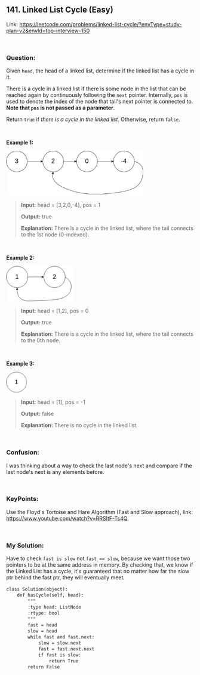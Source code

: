## 141. Linked List Cycle (Easy)

Link: https://leetcode.com/problems/linked-list-cycle/?envType=study-plan-v2&envId=top-interview-150

<br>

### Question:
Given `head`, the head of a linked list, determine if the linked list has a cycle in it.

There is a cycle in a linked list if there is some node in the list that can be reached again by continuously following the `next` pointer. Internally, `pos` is used to denote the index of the node that tail's next pointer is connected to. **Note that `pos` is not passed as a parameter**.

Return `true` if _there is a cycle in the linked list_. Otherwise, return `false`.

<br>

**Example 1:**

<img src="images/circularlinkedlist.png" alt="drawing" width="370"/>

> **Input:** head = [3,2,0,-4], pos = 1
> 
> **Output:** true
>
> **Explanation:** There is a cycle in the linked list, where the tail connects to the 1st node (0-indexed).

<br>

**Example 2:**

<img src="images/circularlinkedlist_test2.png" alt="drawing" width="180"/>

> **Input:** head = [1,2], pos = 0
> 
> **Output:** true
>
> **Explanation:** There is a cycle in the linked list, where the tail connects to the 0th node.

<br>

**Example 3:**

<img src="images/circularlinkedlist_test3.png" alt="drawing" width="55"/>

> **Input:** head = [1], pos = -1
> 
> **Output:** false
>
> **Explanation:** There is no cycle in the linked list.

<br>

### Confusion: 
I was thinking about a way to check the last node's next and compare if the last node's next is any elements before.

<br>

### KeyPoints: 
Use the Floyd's Tortoise and Hare Algorithm (Fast and Slow approach), link: https://www.youtube.com/watch?v=RRSItF-Ts4Q.

<br>

### My Solution:
Have to check `fast is slow` not `fast == slow`, because we want those two pointers to be at the same address in memory. By checking that, we know if the Linked List has a cycle, it's guaranteed that no matter how far the slow ptr behind the fast ptr, they will eventually meet.
```
class Solution(object):
    def hasCycle(self, head):
        """
        :type head: ListNode
        :rtype: bool
        """
        fast = head
        slow = head
        while fast and fast.next:
            slow = slow.next
            fast = fast.next.next
            if fast is slow:
                return True
        return False
```
